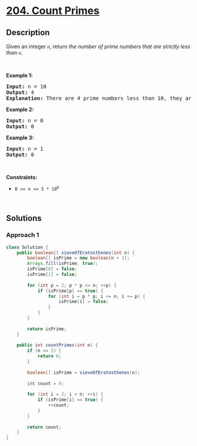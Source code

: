 # [204. Count Primes](https://leetcode.com/problems/count-primes)

## Description

<p>Given an integer <code>n</code>, return <em>the number of prime numbers that are strictly less than</em> <code>n</code>.</p>
<p>&nbsp;</p>

<p><strong class="example">Example 1:</strong></p>
<pre>
<strong>Input:</strong> n = 10
<strong>Output:</strong> 4
<strong>Explanation:</strong> There are 4 prime numbers less than 10, they are 2, 3, 5, 7.
</pre>

<p><strong class="example">Example 2:</strong></p>
<pre>
<strong>Input:</strong> n = 0
<strong>Output:</strong> 0
</pre>

<p><strong class="example">Example 3:</strong></p>
<pre>
<strong>Input:</strong> n = 1
<strong>Output:</strong> 0
</pre>
<p>&nbsp;</p>

<p><strong>Constraints:</strong></p>
<ul>
    <li><code>0 &lt;= n &lt;= 5 * 10<sup>6</sup></code></li>
</ul>
<p>&nbsp;</p>

## Solutions

### **Approach 1**

```java
class Solution {
    public boolean[] sieveOfEratosthenes(int n) {
        boolean[] isPrime = new boolean[n + 1];
        Arrays.fill(isPrime, true);
        isPrime[0] = false;
        isPrime[1] = false;
        
        for (int p = 2; p * p <= n; ++p) {
            if (isPrime[p] == true) {
                for (int i = p * p; i <= n; i += p) {
                    isPrime[i] = false;
                }
            }
        }
        
        return isPrime;
    }
    
    public int countPrimes(int n) {
        if (n <= 2) {
            return 0;
        }
        
        boolean[] isPrime = sieveOfEratosthenes(n);
        
        int count = 0;
        
        for (int i = 2; i < n; ++i) {
            if (isPrime[i] == true) {
                ++count;
            }
        }
        
        return count;
    }
}
```